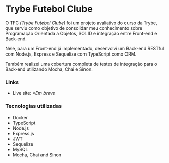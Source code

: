 # Trybe Futebol Clube

O TFC _(Trybe Futebol Clube)_ foi um projeto avaliativo do curso da Trybe, que serviu como objetivo de consolidar meu conhecimento sobre Programação Orientada a Objetos, SOLID e integração entre Front-end e Back-end.

Nele, para um Front-end já implementado, desenvolvi um Back-end RESTful com Node.js, Express e Sequelize com TypeScript como ORM.

Também realizei uma cobertura completa de testes de integração para o Back-end utilizando Mocha, Chai e Sinon.

### Links

- Live site: _\*Em breve_

### Tecnologias utilizadas

- Docker
- TypeScript
- Node.js
- Express.js
- JWT
- Sequelize
- MySQL
- Mocha, Chai and Sinon
